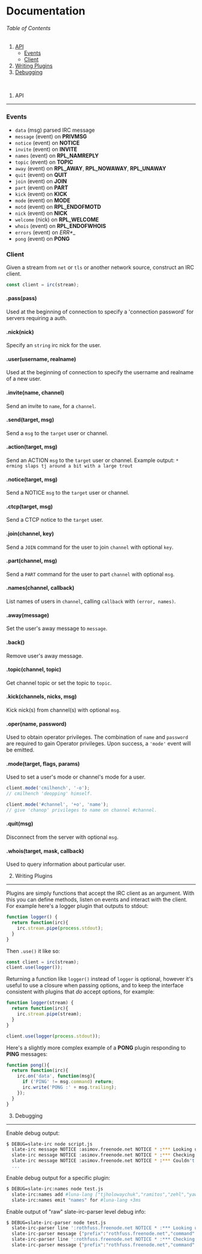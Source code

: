 Documentation
========
###### Table of Contents
1.  [API](#1-api)
    - [Events](#events)
    - [Client](#client)
2.  [Writing Plugins](#2-writing-plugins)
3.  [Debugging](#3-debugging)

<br>

1. API
--------
### Events
- `data` (msg) parsed IRC message
- `message` (event) on __PRIVMSG__
- `notice` (event) on __NOTICE__
- `invite` (event) on __INVITE__
- `names` (event) on __RPL_NAMREPLY__
- `topic` (event) on __TOPIC__
- `away` (event) on __RPL_AWAY__, __RPL_NOWAWAY__, __RPL_UNAWAY__
- `quit` (event) on __QUIT__
- `join` (event) on __JOIN__
- `part` (event) on __PART__
- `kick` (event) on __KICK__
- `mode` (event) on __MODE__
- `motd` (event) on __RPL_ENDOFMOTD__
- `nick` (event) on __NICK__
- `welcome` (nick) on __RPL_WELCOME__
- `whois` (event) on __RPL_ENDOFWHOIS__
- `errors` (event) on __ERR_*__
- `pong` (event) on __PONG__

### Client
Given a stream from `net` or `tls` or another network source, construct an IRC client.
```js
const client = irc(stream);
```

#### .pass(pass)
Used at the beginning of connection to specify a 'connection password' for servers requiring a auth.

#### .nick(nick)
Specify an `string` irc nick for the user.

#### .user(username, realname)
Used at the beginning of connection to specify the username and realname of a new user.

#### .invite(name, channel)
Send an invite to `name`, for a `channel`.

#### .send(target, msg)
Send a `msg` to the `target` user or channel.

#### .action(target, msg)
Send an ACTION `msg` to the `target` user or channel.
Example output: `* erming slaps tj around a bit with a large trout`

#### .notice(target, msg)
Send a NOTICE `msg` to the `target` user or channel.

#### .ctcp(target, msg)
Send a CTCP notice to the `target` user.

#### .join(channel, key)
Send a `JOIN` command for the user to join `channel` with optional `key`.

#### .part(channel, msg)
Send a `PART` command for the user to part `channel` with optional `msg`.

#### .names(channel, callback)
List names of users in `channel`, calling `callback` with `(error, names)`.

#### .away(message)
Set the user's away message to `message`.

#### .back()
Remove user's away message.

#### .topic(channel, topic)
Get channel topic or set the topic to `topic`.

#### .kick(channels, nicks, msg)
Kick nick(s) from channel(s) with optional `msg`.

#### .oper(name, password)
Used to obtain operator privileges.  The combination of `name` and `password` are required to gain Operator privileges.  Upon success, a `'mode'` event will be emitted.

#### .mode(target, flags, params)
Used to set a user's mode or channel's mode for a user.
```js
client.mode('cmilhench', '-o');
// cmilhench 'deopping' himself.

client.mode('#channel', '+o', 'name');
// give 'chanop' privileges to name on channel #channel.
```

#### .quit(msg)
Disconnect from the server with optional `msg`.

#### .whois(target, mask, callback)
Used to query information about particular user.

2. Writing Plugins
--------
Plugins are simply functions that accept the IRC client as an argument. With this you can define methods, listen on events and interact with the
client. For example here's a logger plugin that outputs to stdout:
```js
function logger() {
  return function(irc){
    irc.stream.pipe(process.stdout);
  }
}
```
Then `.use()` it like so:
```js
const client = irc(stream);
client.use(logger());
```
Returning a function like `logger()` instead of `logger` is optional,
however it's useful to use a closure when passing options, and to keep
the interface consistent with plugins that _do_ accept options, for example:
```js
function logger(stream) {
  return function(irc){
    irc.stream.pipe(stream);
  }
}

client.use(logger(process.stdout));
```
Here's a slightly more complex example of a __PONG__ plugin responding to __PING__ messages:
```js
function pong(){
  return function(irc){
    irc.on('data', function(msg){
      if ('PING' != msg.command) return;
      irc.write('PONG :' + msg.trailing);
    });
  }
}
```

3. Debugging
--------
Enable debug output:
```bash
$ DEBUG=slate-irc node script.js
  slate-irc message NOTICE :asimov.freenode.net NOTICE * :*** Looking up your hostname... +0ms
  slate-irc message NOTICE :asimov.freenode.net NOTICE * :*** Checking Ident +119ms
  slate-irc message NOTICE :asimov.freenode.net NOTICE * :*** Couldn't look up your hostname +1ms
  ...
```

Enable debug output for a specific plugin:
```bash
$ DEBUG=slate-irc:names node test.js
  slate-irc:names add #luna-lang ["tjholowaychuk","ramitos","zehl","yawnt","juliangruber"] +0ms
  slate-irc:names emit "names" for #luna-lang +3ms
```

Enable output of "raw" slate-irc-parser level debug info:
```bash
$ DEBUG=slate-irc-parser node test.js
  slate-irc-parser line ':rothfuss.freenode.net NOTICE * :*** Looking up your hostname...' +0ms
  slate-irc-parser message {"prefix":"rothfuss.freenode.net","command":"NOTICE","params":"*","trailing":"*** Looking up your hostname...","string":":rothfuss.freenode.net NOTICE * :*** Looking up your hostname..."} +2ms
  slate-irc-parser line ':rothfuss.freenode.net NOTICE * :*** Checking Ident' +450ms
  slate-irc-parser message {"prefix":"rothfuss.freenode.net","command":"NOTICE","params":"*","trailing":"*** Checking Ident","string":":rothfuss.freenode.net NOTICE * :*** Checking Ident"} +0ms
```
